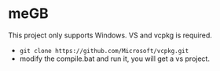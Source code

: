 # meGB
This project only supports Windows.
VS and vcpkg is required.

- `git clone https://github.com/Microsoft/vcpkg.git`
- modify the compile.bat and run it, you will get a vs project.
